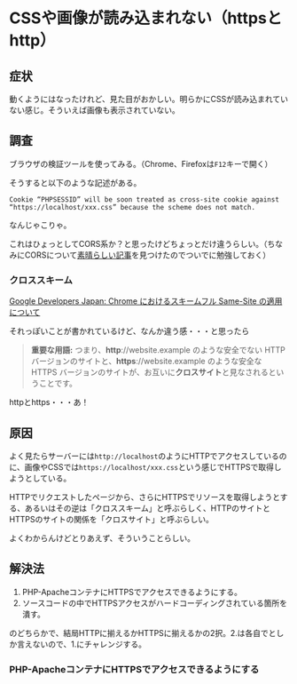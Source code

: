 # CSSや画像が読み込まれない（httpsとhttp）

## 症状

動くようにはなったけれど、見た目がおかしい。明らかにCSSが読み込まれていない感じ。そういえば画像も表示されていない。

## 調査

ブラウザの検証ツールを使ってみる。（Chrome、Firefoxは`F12`キーで開く）

そうすると以下のような記述がある。

~~~
Cookie “PHPSESSID” will be soon treated as cross-site cookie against “https://localhost/xxx.css” because the scheme does not match.
~~~

なんじゃこりゃ。

これはひょっとしてCORS系か？と思ったけどちょっとだけ違うらしい。（ちなみにCORSについて[素晴らしい記事](https://qiita.com/att55/items/2154a8aad8bf1409db2b)を見つけたのでついでに勉強しておく）

### クロススキーム

[Google Developers Japan: Chrome におけるスキームフル Same-Site の適用について](https://developers-jp.googleblog.com/2020/12/chrome-same-site.html)

それっぽいことが書かれているけど、なんか違う感・・・と思ったら

> **重要な用語:** つまり、**http**://website.example のような安全でない HTTP バージョンのサイトと、**https**://website.example のような安全な HTTPS バージョンのサイトが、お互いに**クロスサイト**と見なされるということです。  

httpとhttps・・・あ！

## 原因

よく見たらサーバーには`http://localhost`のようにHTTPでアクセスしているのに、画像やCSSでは`https://localhost/xxx.css`という感じでHTTPSで取得しようとしている。

HTTPでリクエストしたページから、さらにHTTPSでリソースを取得しようとする、あるいはその逆は「クロススキーム」と呼ぶらしく、HTTPのサイトとHTTPSのサイトの関係を「クロスサイト」と呼ぶらしい。

よくわからんけどとりあえず、そういうことらしい。

## 解決法

1. PHP-ApacheコンテナにHTTPSでアクセスできるようにする。
2. ソースコードの中でHTTPSアクセスがハードコーディングされている箇所を潰す。

のどちらかで、結局HTTPに揃えるかHTTPSに揃えるかの2択。2.は各自でとしか言えないので、1.にチャレンジする。

### PHP-ApacheコンテナにHTTPSでアクセスできるようにする

